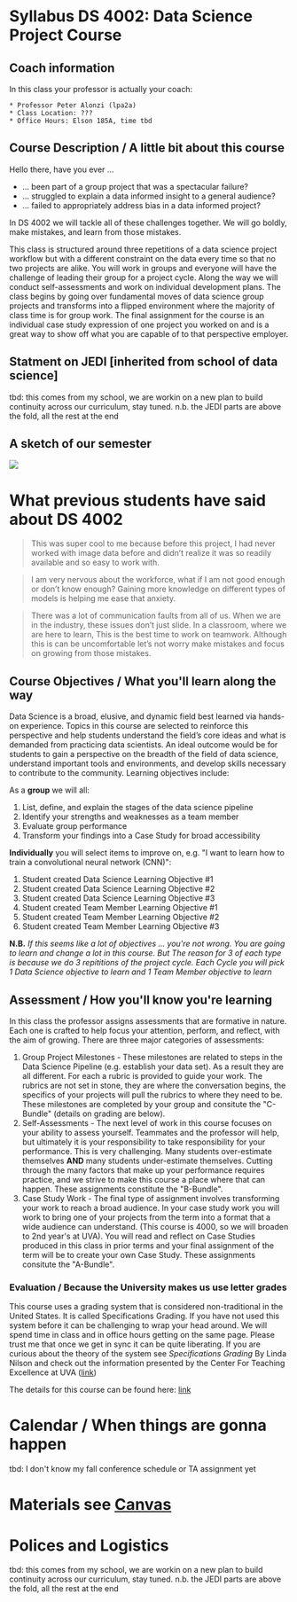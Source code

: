 # Syllabus DS 4002: Data Science Project Course

## Coach information

In this class your professor is actually your coach:

    * Professor Peter Alonzi (lpa2a)
    * Class Location: ???
    * Office Hours: Elson 185A, time tbd

## Course Description / A little bit about this course
Hello there, have you ever … 
* ... been part of a group project that was a spectacular failure? 
* ... struggled to explain a data informed insight to a general audience? 
* ... failed to appropriately address bias in a data informed project? 

In DS 4002 we will tackle all of these challenges together. We will go boldly, make mistakes, and learn from those mistakes. 

This class is structured around three repetitions of a data science project workflow but with a different constraint on the data every time so that no two projects are alike. You will work in groups and everyone will have the challenge of leading their group for a project cycle. Along the way we will conduct self-assessments and work on individual development plans. The class begins by going over fundamental moves of data science group projects and transforms into a flipped environment where the majority of class time is for group work. The final assignment for the course is an individual case study expression of one project you worked on and is a great way to show off what you are capable of to that perspective employer. 

## Statment on JEDI [inherited from school of data science]
tbd: this comes from my school, we are workin on a  new plan to build continuity across our curriculum, stay tuned. n.b. the JEDI parts are above the fold, all the rest at the end

## A sketch of our semester
![](https://github.com/UVADS/DS-4002/blob/fall-2023/banner-art-ds4002.png)

# What previous students have said about DS 4002
> This was super cool to me because before this project, I had never worked with image data before and didn’t realize it was so readily available and so easy to work with. 

> I am very nervous about the workforce, what if I am not good enough or don’t know enough? Gaining more knowledge on different types of models is helping me ease that anxiety.

> There was a lot of communication faults from all of us. When we are in the industry, these issues don’t just slide. In a classroom, where we are here to learn, This is the best time to work on teamwork. Although this is can be uncomfortable let’s not worry make mistakes and focus on growing from those mistakes.

## Course Objectives / What you'll learn along the way 
Data Science is a broad, elusive, and dynamic field best learned via hands-on experience. Topics in this course are selected to reinforce this perspective and help students understand the field’s core ideas and what is demanded from practicing data scientists. An ideal outcome would be for students to gain a perspective on the breadth of the field of data science, understand important tools and environments, and develop skills necessary to contribute to the community. Learning objectives include:

As a **group** we will all:
1. List, define, and explain the stages of the data science pipeline 
2. Identify your strengths and weaknesses as a team member 
3. Evaluate group performance 
4. Transform your findings into a Case Study for broad accessibility   

**Individually** you will select items to improve on, e.g. "I want to learn how to train a convolutional neural network (CNN)":
1. Student created Data Science Learning Objective #1 
2. Student created Data Science Learning Objective #2 
3. Student created Data Science Learning Objective #3
1. Student created Team Member Learning Objective #1 
2. Student created Team Member Learning Objective #2 
3. Student created Team Member Learning Objective #3

**N.B.** *If this seems like a lot of objectives ... you're not wrong. You are going to learn and change a lot in this course. But The reason for 3 of each type is because we do 3 repititions of the project cycle. Each Cycle you will pick 1 Data Science objective to learn and 1 Team Member objective to learn*

## Assessment / How you'll know you're learning
In this class the professor assigns assessments that are formative in nature. Each one is crafted to help focus your attention, perform, and reflect, with the aim of growing. There are three major categories of assessments:

1. Group Project Milestones - These milestones are related to steps in the Data Science Pipeline (e.g. establish your data set). As a result they are all different. For each a rubric is provided to guide your work. The rubrics are not set in stone, they are where the conversation begins, the specifics of your projects will pull the rubrics to where they need to be. These milestones are completed by your group and consitute the "C-Bundle" (details on grading are below).
2. Self-Assessments - The next level of work in this course focuses on your ability to assess yourself. Teammates and the professor will help, but ultimately it is your responsibility to take responsibility for your performance. This is very challenging. Many students over-estimate themselves **AND** many students under-estimate themselves. Cutting through the many factors that make up your performance requires practice, and we strive to make this course a place where that can happen. These assignments constitute the "B-Bundle".
3. Case Study Work - The final type of assignment involves transforming your work to reach a broad audience. In your case study work you will work to bring one of your projects from the term into a format that a wide audience can understand. (This course is 4000, so we will broaden to 2nd year's at UVA). You will read and reflect on Case Studies produced in this class in prior terms and your final assignment of the term will be to create your own Case Study. These assignments consitute the "A-Bundle".

### Evaluation / Because the University makes us use letter grades 
This course uses a grading system that is considered non-traditional in the United States. It is called Specifications Grading. If you have not used this system before it can be challenging to wrap your head around. We will spend time in class and in office hours getting on the same page. Please trust me that once we get in sync it can be quite liberating. If you are curious about the theory of the system see _Specifications Grading_ By Linda Nilson and check out the information presented by the Center For Teaching Excellence at UVA ([link](https://cte.virginia.edu/blog/2020/12/04/alternative-grading-practices-support-both-equity-and-learning))

The details for this course can be found here: [link](https://github.com/UVADS/DS-4002/blob/fall-2023/grading.md)

# Calendar / When things are gonna happen

tbd: I don't know my fall conference schedule or TA assignment yet

# Materials see [Canvas](https://canvas.its.virginia.edu/courses/72836)

# Polices and Logistics
tbd: this comes from my school, we are workin on a  new plan to build continuity across our curriculum, stay tuned. n.b. the JEDI parts are above the fold, all the rest at the end


